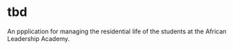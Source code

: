 # tbd
An ppplication for managing the residential life of the students at the African Leadership Academy. 
